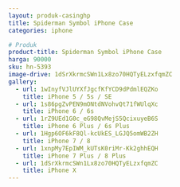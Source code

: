 ```yaml
---
layout: produk-casinghp
title: Spiderman Symbol iPhone Case
categories: iphone

# Produk
product-title: Spiderman Symbol iPhone Case
harga: 90000
sku: hn-5393
image-drive: 1dSrXkrmcSWn1Lx8zo70HQTyELzxfqmZC
gallery:
  - url: 1wInyfVJlUYXfJgcfKfYCD9dPdmlEQZKo
    title: iPhone 5 / 5s / SE
  - url: 1s86pgZvPEN9mONtdNVohvQt71fWUlqXc
    title: iPhone 6 / 6s
  - url: 1rZ9UEd1G0c_eG98QvMejS5QcixuyeB6S
    title: iPhone 6 Plus / 6s Plus
  - url: 1Hgp6OF6kF8Ql-kcUkES_LGJQ5omWB2ZH
    title: iPhone 7 / 8
  - url: 1xnpMy7EpIWM_kUTsK0riMr-Kk2ghhEQH
    title: iPhone 7 Plus / 8 Plus
  - url: 1dSrXkrmcSWn1Lx8zo70HQTyELzxfqmZC
    title: iPhone X
---
```

